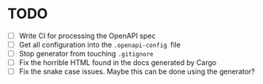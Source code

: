 # TODO
- [ ] Write CI for processing the OpenAPI spec
- [ ] Get all configuration into the `.openapi-config `file
- [ ] Stop generator from touching `.gitignore`
- [ ] Fix the horrible HTML found in the docs generated by Cargo
- [ ] Fix the snake case issues. Maybe this can be done using the generator?
